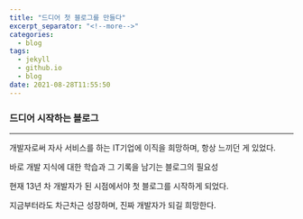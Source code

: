 ```yaml
---
title: "드디어 첫 블로그를 만들다"
excerpt_separator: "<!--more-->"
categories:
  - blog
tags:
  - jekyll
  - github.io
  - blog
date: 2021-08-28T11:55:50
---
```

### 드디어 시작하는 블로그

---

개발자로써 자사 서비스를 하는 IT기업에 이직을 희망하며, 항상 느끼던 게 있었다.

바로 개발 지식에 대한 학습과 그 기록을 남기는 블로그의 필요성

현재 13년 차 개발자가 된 시점에서야 첫 블로그를 시작하게 되었다.

지금부터라도 차근차근 성장하며, 진짜 개발자가 되길 희망한다.